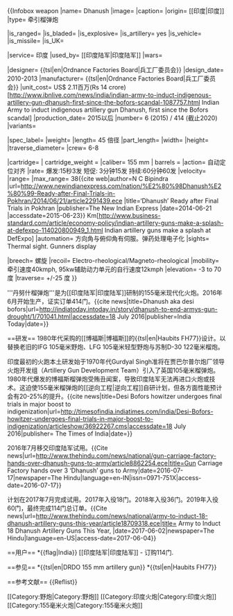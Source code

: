 {{Infobox weapon
|name= Dhanush
|image=
|caption=
|origin= [[印度|印度]]
|type= 牵引榴弹炮
<!-- Type selection -->
|is_ranged=
|is_bladed=
|is_explosive=
|is_artillery= yes
|is_vehicle=
|is_missile=
|is_UK=
<!-- Service history -->
|service= 印度
|used_by= [[印度陆军|印度陆军]]
|wars=
<!-- Production history -->
|designer= {{tsl|en|Ordnance Factories Board|兵工厂委员会}}
|design_date= 2010-2013
|manufacturer= {{tsl|en|Ordnance Factories Board|兵工厂委员会}}
|unit_cost= US$ 2.11百万(Rs 14 crore)<ref>[http://www.ibnlive.com/news/india/indian-army-to-induct-indigenous-artillery-gun-dhanush-first-since-the-bofors-scandal-1087757.html Indian Army to induct indigenous artillery gun Dhanush, first since the Bofors scandal]</ref>
|production_date= 2015以后
|number= 6 (2015) / 414 (截止2020)<ref name=sw />
|variants=
<!-- General specifications -->
|spec_label=
|weight=
|length= 45 倍径
|part_length=
|width=
|height=
|traverse_diameter=
|crew= 6-8
<!-- Ranged weapon specifications -->
|cartridge=
| cartridge_weight   =
|caliber= 155 mm
| barrels            =
|action= 自动定位对齐
|rate= 爆发:15秒3发   短促: 3分钟15发 持续:60分钟60发
|velocity=
|range=
|max_range= 38<ref>{{cite web|author=N C Bipindra |url=http://www.newindianexpress.com/nation/%E2%80%98Dhanush%E2%80%99-Ready-after-Final-Trials-in-Pokhran/2014/06/21/article2291439.ece |title=‘Dhanush’ Ready after Final Trials in Pokhran |publisher=The New Indian Express |date=2014-06-21 |accessdate=2015-06-23}}</ref> Km<ref>[http://www.business-standard.com/article/economy-policy/indian-artillery-guns-make-a-splash-at-defexpo-114020800949_1.html Indian artillery guns make a splash at DefExpo]</ref>
|automation= 方向角与俯仰角有伺服。弹药处理电子化 
|sights= Thermal sight. Gunners display
<!-- Artillery specifications -->
|breech= 螺旋
|recoil= Electro-rheological/Magneto-rheological
|mobility= 牵引速度40kmph, 95kw辅助动力单元的自行速度12kmph
|elevation= -3 to 70 度
|traverse= +/-25 度
}}

'''丹努什榴弹炮'''是为[[印度陆军|印度陆军]]研制的155毫米现代化火炮。2016年6月开始生产，证实订单414门。<ref>{{cite news|title=Dhanush aka desi bofors|url=http://indiatoday.intoday.in/story/dhanush-to-end-armys-gun-drought/1/701041.html|accessdate=18 July 2016|publisher=India Today|date=}}</ref>

==研发==
1980年代采购的[[博福斯|博福斯]]的{{tsl|en|Haubits FH77}}设计。以替换老旧的IFG 105毫米野炮、LFG 105毫米轻型野炮与苏制D-30 122毫米榴炮。 

印度最初的火跑本土研发始于1970年代Gurdyal Singh准将在贾巴尔普尔炮厂领导火炮开发组（Artillery Gun Development Team）引入了英国105毫米榴弹炮。1980年代爆发的博福斯榴弹炮受贿丑闻案，导致印度陆军无法再进口火炮或技术。这迫使155毫米榴弹炮的[[逆向工程|逆向工程]]自研计划，但各方面性能预计会有20-25%的提升。<ref>{{cite news|title=Desi Bofors howitzer undergoes final trials in major boost to indigenization|url=http://timesofindia.indiatimes.com/india/Desi-Bofors-howitzer-undergoes-final-trials-in-major-boost-to-indigenization/articleshow/36922267.cms|accessdate=18 July 2016|publisher= The Times of India|date=}}</ref>

2016年7月移交印度陆军试用。<ref>{{Cite news|url=http://www.thehindu.com/news/national/gun-carriage-factory-hands-over-dhanush-guns-to-army/article8862254.ece|title=Gun Carriage Factory hands over 3 ‘Dhanush’ guns to Army|date=2016-07-17|newspaper=The Hindu|language=en-IN|issn=0971-751X|access-date=2016-07-17}}</ref>

计划在2017年7月完成试用。2017年入役18门。2018年入役36门。2019年入役60门，最终完成114门总订单。<ref>{{Cite news|url=http://www.thehindu.com/news/national/army-to-induct-18-dhanush-artillery-guns-this-year/article18709318.ece|title= Army to Induct 18 Dhanush Artillery Guns This Year,
|date=2017-06-02|newspaper=The Hindu|language=en-US|access-date=2017-06-04}}</ref>

==用户==
*{{flag|India}} [[印度陆军|印度陆军]] - 订购114门.<ref name=sw/>

==参见==
*{{tsl|en|DRDO 155 mm artillery gun}}
*{{tsl|en|Haubits FH77}}

==参考文献==
{{Reflist}} 

[[Category:野炮|Category:野炮]]
[[Category:印度火炮|Category:印度火炮]]
[[Category:155毫米火炮|Category:155毫米火炮]]